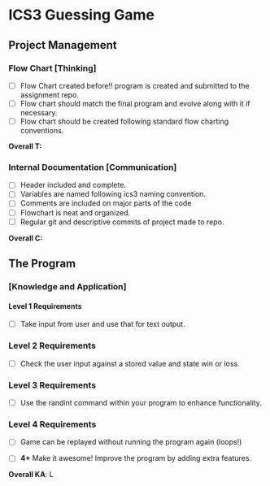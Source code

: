 # ICS3 Guessing Game 
## Project Management
### Flow Chart [Thinking]
- [ ] Flow Chart created before!! program is created and submitted to the assignment repo.  
- [ ] Flow chart should match the final program and evolve along with it if necessary.
- [ ] Flow chart should be created following standard flow charting conventions.

**Overall T:** 


### Internal Documentation [Communication]
- [ ] Header included and complete.
- [ ] Variables are named following ics3 naming convention.
- [ ] Comments are included on major parts of the code
- [ ] Flowchart is neat and organized.
- [ ] Regular git and descriptive commits of project made to repo.

**Overall C:** 



## The Program

### [Knowledge and Application]

#### Level 1 Requirements
- [ ] Take input from user and use that for text output.

### Level 2 Requirements
- [ ] Check the user input against a stored value and state win or loss.

### Level 3 Requirements

- [ ] Use the randint command within your program to enhance functionality.

### Level 4 Requirements

- [ ] Game can be replayed without running the program again (loops!)

- [ ] **4+** Make it awesome! Improve the program by adding extra features.

**Overall KA**: L
